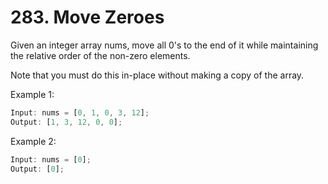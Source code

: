 # 283. Move Zeroes

Given an integer array nums, move all 0's to the end of it while maintaining the relative order of the non-zero elements.

Note that you must do this in-place without making a copy of the array.

Example 1:

```js
Input: nums = [0, 1, 0, 3, 12];
Output: [1, 3, 12, 0, 0];
```

Example 2:

```js
Input: nums = [0];
Output: [0];
```
